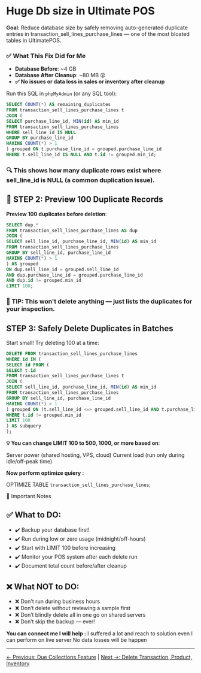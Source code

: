 # Huge Db size in Ultimate POS​

**Goal**: Reduce database size by safely removing auto-generated duplicate entries in transaction_sell_lines_purchase_lines — one of the most bloated tables in UltimatePOS.

### ✅ What This Fix Did for Me​

- **Database Before**: ~4 GB
- **Database After Cleanup**: ~80 MB 😲
- **✅ No issues or data loss in sales or inventory after cleanup**

Run this SQL in `phpMyAdmin` (or any SQL tool):


```sql
SELECT COUNT(*) AS remaining_duplicates
FROM transaction_sell_lines_purchase_lines t
JOIN (
SELECT purchase_line_id, MIN(id) AS min_id
FROM transaction_sell_lines_purchase_lines
WHERE sell_line_id IS NULL
GROUP BY purchase_line_id
HAVING COUNT(*) > 1
) grouped ON t.purchase_line_id = grouped.purchase_line_id
WHERE t.sell_line_id IS NULL AND t.id != grouped.min_id;
```

### 🔍 This shows how many duplicate rows exist where sell_line_id is NULL (a common duplication issue).

## 🧾 STEP 2: Preview 100 Duplicate Records​

**Preview 100 duplicates before deletion**:

```sql
SELECT dup.*
FROM transaction_sell_lines_purchase_lines AS dup
JOIN (
SELECT sell_line_id, purchase_line_id, MIN(id) AS min_id
FROM transaction_sell_lines_purchase_lines
GROUP BY sell_line_id, purchase_line_id
HAVING COUNT(*) > 1
) AS grouped
ON dup.sell_line_id = grouped.sell_line_id
AND dup.purchase_line_id = grouped.purchase_line_id
AND dup.id != grouped.min_id
LIMIT 100;
```

### 🧠 TIP: This won't delete anything — just lists the duplicates for your inspection.


## STEP 3: Safely Delete Duplicates in Batches​

Start small! Try deleting 100 at a time:

```sql
DELETE FROM transaction_sell_lines_purchase_lines
WHERE id IN (
SELECT id FROM (
SELECT t.id
FROM transaction_sell_lines_purchase_lines t
JOIN (
SELECT sell_line_id, purchase_line_id, MIN(id) AS min_id
FROM transaction_sell_lines_purchase_lines
GROUP BY sell_line_id, purchase_line_id
HAVING COUNT(*) > 1
) grouped ON (t.sell_line_id <=> grouped.sell_line_id AND t.purchase_line_id = grouped.purchase_line_id)
WHERE t.id != grouped.min_id
LIMIT 100
) AS subquery
);
```

**💡 You can change LIMIT 100 to 500, 1000, or more based on**:

Server power (shared hosting, VPS, cloud)
Current load (run only during idle/off-peak time)


**Now perform optimize quiery** :

OPTIMIZE TABLE `transaction_sell_lines_purchase_lines`;


📌 Important Notes​

## ✅ What to DO:​

- ✔️ Backup your database first!
- ✔️ Run during low or zero usage (midnight/off-hours)
- ✔️ Start with LIMIT 100 before increasing
- ✔️ Monitor your POS system after each delete run
- ✔️ Document total count before/after cleanup

## ❌ What NOT to DO:​

- ❌ Don't run during business hours
- ❌ Don’t delete without reviewing a sample first
- ❌ Don’t blindly delete all in one go on shared servers
- ❌ Don’t skip the backup — ever!


**You can connect me I will help :**
I suffered a lot and reach to solution even I can perform on live server No data losses will be happen

---
[← Previous: Due Collections Feature](4.md)  |  [Next →: Delete Transaction, Product, Inventory](6.md)